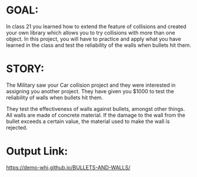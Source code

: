 # GOAL:
In class 21 you learned how to extend the feature of collisions and created your own library which allows you to try collisions with more than one object.  In this project, you will have to practice and apply what you have learned in the class and test the reliability of the walls when bullets hit them.

# STORY:
The Military saw your Car collision project and they were interested in assigning you another project. They have given you $1000 to test the reliability of walls when bullets hit them.

They test the effectiveness of walls against bullets, amongst other things. All walls are made of concrete material. If the damage to the wall from the bullet exceeds a certain value, the material used to make the wall is rejected.

# Output Link:
https://demo-whj.github.io/BULLETS-AND-WALLS/
